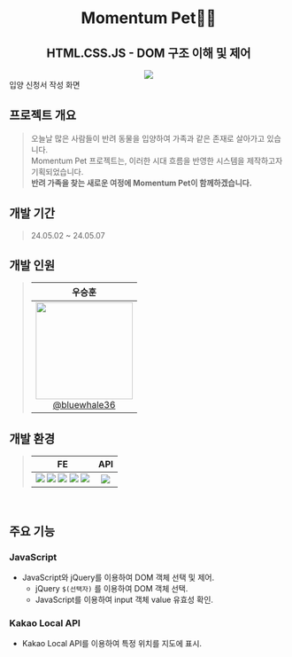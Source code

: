 <h1 align="center">Momentum Pet🐕‍🦺</h1>
<h2 align="center">HTML.CSS.JS - DOM 구조 이해 및 제어</h2>

<div align="center">
  <img src="https://github.com/user-attachments/assets/c6fb6c9e-1375-451f-a27e-78e1e4763920">
  <div align="left">
    입양 신청서 작성 화면
  </div>
</div>

## 프로젝트 개요

> 오늘날 많은 사람들이 반려 동물을 입양하여 가족과 같은 존재로 살아가고 있습니다. <br>
Momentum Pet 프로젝트는, 이러한 시대 흐름을 반영한 시스템을 제작하고자 기획되었습니다. <br>
**반려 가족을 찾는 새로운 여정에 Momentum Pet이 함께하겠습니다.**

## 개발 기간

> 24.05.02 ~ 24.05.07

## 개발 인원

> | 우승훈 |
> | :------: |
> | [<img src="https://github.com/user-attachments/assets/1adb797b-7b40-4eee-bb6b-246e9488dcce" width="175" height="175"> <br> @bluewhale36](http://github.com/bluewhale36) |

## 개발 환경

> | FE | API |
> | :---: | :---: |
> | <img src="https://img.shields.io/badge/Visual Studio Code-007ACC?style=flat&logoColor=white"/> <img src="https://img.shields.io/badge/HTML5-E34F26?logo=HTML5&logoColor=white"/> <img src="https://img.shields.io/badge/CSS3-1572B6?logo=CSS3&logoColor=white"/> <img src="https://img.shields.io/badge/JavaScript-F7DF1E?logo=JavaScript&logoColor=black"/> <img src="https://img.shields.io/badge/jQuery-0769AD?logo=jQuery&logoColor=white"/> | <img src="https://img.shields.io/badge/Kakao Local-FFCD00?style=flat&logo=kakao&logoColor=black"/> |

<br>

## 주요 기능

### JavaScript
- JavaScript와 jQuery를 이용하여 DOM 객체 선택 및 제어.
  - jQuery `$(선택자)` 를 이용하여 DOM 객체 선택.
  - JavaScript를 이용하여 input 객체 value 유효성 확인.
### Kakao Local API
- Kakao Local API를 이용하여 특정 위치를 지도에 표시.
